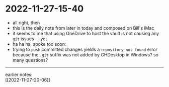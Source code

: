 # 2022-11-27-15-40

- all right, then
- this is the daily note from later in today  and composed on Bill's iMac
- it seems to me that using OneDrive to host the vault is not causing any `git` issues -- yet
- ha ha ha, spoke too soon:  
- trying to `push` committed changes yields a `repository not found` error because the `.git` suffix was not added by GHDesktop in Windows? so many questions?  






-----
earlier notes:  
[[2022-11-27-20-06]]  

